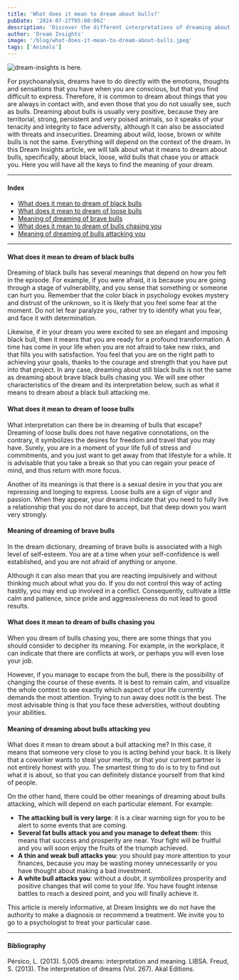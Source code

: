 ```yaml
---
title: 'What does it mean to dream about bulls?'
pubDate: '2024-07-27T05:00:00Z'
description: 'Discover the different interpretations of dreaming about bulls, from strength and tenacity to threats and insecurities.'
author: 'Dream Insights'
image: '/blog/what-does-it-mean-to-dream-about-bulls.jpeg'
tags: ['Animals']
---
```


![dream-insights is here.](/blog/what-does-it-mean-to-dream-about-bulls.jpeg)

For psychoanalysis, dreams have to do directly with the emotions, thoughts and sensations that you have when you are conscious, but that you find difficult to express. Therefore, it is common to dream about things that you are always in contact with, and even those that you do not usually see, such as bulls. Dreaming about bulls is usually very positive, because they are territorial, strong, persistent and very poised animals, so it speaks of your tenacity and integrity to face adversity, although it can also be associated with threats and insecurities. Dreaming about wild, loose, brown or white bulls is not the same. Everything will depend on the context of the dream. In this Dream Insights article, we will talk about what it means to dream about bulls, specifically, about black, loose, wild bulls that chase you or attack you. Here you will have all the keys to find the meaning of your dream.

---

#### Index

- [What does it mean to dream of black bulls](#what-does-it-mean-to-dream-of-black-bulls)
- [What does it mean to dream of loose bulls](#what-does-it-mean-to-dream-of-loose-bulls)
- [Meaning of dreaming of brave bulls](#meaning-of-dreaming-of-brave-bulls)
- [What does it mean to dream of bulls chasing you](#what-does-it-mean-to-dream-of-bulls-chasing-you)
- [Meaning of dreaming of bulls attacking you](#meaning-of-dreaming-of-bulls-attacking-you)

---

#### What does it mean to dream of black bulls

Dreaming of black bulls has several meanings that depend on how you felt in the episode. For example, if you were afraid, it is because you are going through a stage of vulnerability, and you sense that something or someone can hurt you. Remember that the color black in psychology evokes mystery and distrust of the unknown, so it is likely that you feel some fear at the moment. Do not let fear paralyze you, rather try to identify what you fear, and face it with determination.

Likewise, if in your dream you were excited to see an elegant and imposing black bull, then it means that you are ready for a profound transformation. A time has come in your life when you are not afraid to take new risks, and that fills you with satisfaction. You feel that you are on the right path to achieving your goals, thanks to the courage and strength that you have put into that project. In any case, dreaming about still black bulls is not the same as dreaming about brave black bulls chasing you. We will see other characteristics of the dream and its interpretation below, such as what it means to dream about a black bull attacking me.

#### What does it mean to dream of loose bulls

What interpretation can there be in dreaming of bulls that escape? Dreaming of loose bulls does not have negative connotations, on the contrary, it symbolizes the desires for freedom and travel that you may have. Surely, you are in a moment of your life full of stress and commitments, and you just want to get away from that lifestyle for a while. It is advisable that you take a break so that you can regain your peace of mind, and thus return with more focus.

Another of its meanings is that there is a sexual desire in you that you are repressing and longing to express. Loose bulls are a sign of vigor and passion. When they appear, your dreams indicate that you need to fully live a relationship that you do not dare to accept, but that deep down you want very strongly.

#### Meaning of dreaming of brave bulls

In the dream dictionary, dreaming of brave bulls is associated with a high level of self-esteem. You are at a time when your self-confidence is well established, and you are not afraid of anything or anyone. 

Although it can also mean that you are reacting impulsively and without thinking much about what you do. If you do not control this way of acting hastily, you may end up involved in a conflict. Consequently, cultivate a little calm and patience, since pride and aggressiveness do not lead to good results. 

#### What does it mean to dream of bulls chasing you

When you dream of bulls chasing you, there are some things that you should consider to decipher its meaning. For example, in the workplace, it can indicate that there are conflicts at work, or perhaps you will even lose your job. 

However, if you manage to escape from the bull, there is the possibility of changing the course of these events. It is best to remain calm, and visualize the whole context to see exactly which aspect of your life currently demands the most attention. Trying to run away does notIt is the best. The most advisable thing is that you face these adversities, without doubting your abilities.

#### Meaning of dreaming about bulls attacking you

What does it mean to dream about a bull attacking me? In this case, it means that someone very close to you is acting behind your back. It is likely that a coworker wants to steal your merits, or that your current partner is not entirely honest with you. The smartest thing to do is to try to find out what it is about, so that you can definitely distance yourself from that kind of people.

On the other hand, there could be other meanings of dreaming about bulls attacking, which will depend on each particular element. For example:

- **The attacking bull is very large**: it is a clear warning sign for you to be alert to some events that are coming.
- **Several fat bulls attack you and you manage to defeat them**: this means that success and prosperity are near. Your fight will be fruitful and you will soon enjoy the fruits of the triumph achieved.
- **A thin and weak bull attacks you**: you should pay more attention to your finances, because you may be wasting money unnecessarily or you have thought about making a bad investment.
- **A white bull attacks you**: without a doubt, it symbolizes prosperity and positive changes that will come to your life. You have fought intense battles to reach a desired point, and you will finally achieve it.

This article is merely informative, at Dream Insights we do not have the authority to make a diagnosis or recommend a treatment. We invite you to go to a psychologist to treat your particular case.

---

#### Bibliography

Pérsico, L. (2013). 5,005 dreams: interpretation and meaning. LIBSA. 
Freud, S. (2013). The interpretation of dreams (Vol. 267). Akal Editions.